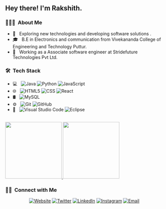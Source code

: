 <h2> Hey there! I'm Rakshith.</h2>

<h3> 👨🏻‍💻 &nbsp;About Me </h3>

- 🤔 &nbsp; Exploring new technologies and developing software solutions .
- 🎓 &nbsp; B.E in Electronics and communication from Vivekananda College of Engineering and Technology Puttur.
- 💼 &nbsp; Working as a Associate software engineer at Stridefuture Technologies Pvt Ltd.

<h3> 🛠 &nbsp;Tech Stack</h3>

- 💻 &nbsp;
  ![Java](https://img.shields.io/badge/-Java-333333?style=flat&logo=Java&logoColor=007396)
  ![Python](https://img.shields.io/badge/-Python-333333?style=flat&logo=python)
  ![JavaScript](https://img.shields.io/badge/-JavaScript-333333?style=flat&logo=javascript)
- 🌐 &nbsp;
  ![HTML5](https://img.shields.io/badge/-HTML5-333333?style=flat&logo=HTML5)
  ![CSS](https://img.shields.io/badge/-CSS-333333?style=flat&logo=CSS3&logoColor=1572B6)
  ![React](https://img.shields.io/badge/-React-333333?style=flat&logo=react)
- 🛢 &nbsp;
  ![MySQL](https://img.shields.io/badge/-MySQL-333333?style=flat&logo=mysql)
- ⚙️ &nbsp;
  ![Git](https://img.shields.io/badge/-Git-333333?style=flat&logo=git)
  ![GitHub](https://img.shields.io/badge/-GitHub-333333?style=flat&logo=github)
- 🔧 &nbsp;
  ![Visual Studio Code](https://img.shields.io/badge/-Visual%20Studio%20Code-333333?style=flat&logo=visual-studio-code&logoColor=007ACC)
  ![Eclipse](https://img.shields.io/badge/-Eclipse-333333?style=flat&logo=eclipse-ide&logoColor=2C2255)

<br/>

<a href="https://github.com/rrsalian16">
  <img height="180em" src="https://github-readme-stats.vercel.app/api?username=rrsalian16&theme=buefy&show_icons=true" />
  <img height="180em" src="https://github-readme-stats.vercel.app/api/top-langs/?username=rrsalian16&theme=buefy&layout=compact" />
</a>

<br/>

<h3> 🤝🏻 &nbsp;Connect with Me </h3>

<p align="center">
<a href="https://www.rrsalian16.com/"><img alt="Website" src="https://img.shields.io/badge/Website-www.rrsalian16.com-blue?style=flat-square&logo=google-chrome"></a>
<a href="https://www.twitter.com/in/rrsalian16/"><img alt="Twitter" src="https://img.shields.io/badge/Twitter-@rrsalian16-blue?style=flat-square&logo=twitter"></a>
<a href="https://www.linkedin.com/in/rrsalian16/"><img alt="LinkedIn" src="https://img.shields.io/badge/LinkedIn-Rakshih%20R%20Salian-blue?style=flat-square&logo=linkedin"></a>
<a href="https://www.instagram.com/rrsalian16/"><img alt="Instagram" src="https://img.shields.io/badge/Instagram-rrsalian16_-blue?style=flat-square&logo=instagram"></a>
<a href="mailto:rrsalian16@gmail.com"><img alt="Email" src="https://img.shields.io/badge/Email-rrsalian16@gmail.com-blue?style=flat-square&logo=gmail"></a>
</p>
